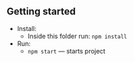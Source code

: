 
## Getting started

* Install:
    * Inside this folder run: `npm install`
* Run:
    * `npm start` — starts project

